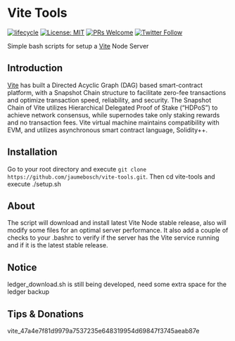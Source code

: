 
# Vite Tools
<!-- badges: start -->
[![lifecycle](https://img.shields.io/badge/lifecycle-stable-brightgreen.svg)](https://www.tidyverse.org/lifecycle/#stable)
[![License: MIT](https://img.shields.io/badge/License-MIT-blue.svg)](https://opensource.org/licenses/MIT)
[![PRs Welcome](https://img.shields.io/badge/PRs-welcome-brightgreen.svg?style=flat-square)](http://makeapullrequest.com)
[![Twitter Follow](https://img.shields.io/twitter/follow/jaumebosch.svg?style=social)](https://twitter.com/jaumebosch)
<!-- badges: end -->
Simple bash scripts for setup a [Vite](https://www.vite.org/) Node Server

## Introduction
[Vite](https://vite.org) has built a Directed Acyclic Graph (DAG) based smart-contract platform, with a Snapshot Chain structure to facilitate zero-fee transactions and optimize transaction speed, reliability, and security. The Snapshot Chain of Vite utilizes Hierarchical Delegated Proof of Stake (“HDPoS”) to achieve network consensus, while supernodes take only staking rewards and no transaction fees. Vite virtual machine maintains compatibility with EVM, and utilizes asynchronous smart contract language, Solidity++.

## Installation
Go to your root directory and execute `git clone https://github.com/jaumebosch/vite-tools.git`. Then cd vite-tools and execute ./setup.sh

## About
The script will download and install latest Vite Node stable release, also will modify some files for an optimal server performance. It also add a couple of checks to your .bashrc to verify if the server has the Vite service running and if it is the latest stable release.

## Notice
ledger_download.sh is still being developed, need some extra space for the ledger backup

## Tips & Donations
vite_47a4e7f81d9979a7537235e648319954d69847f3745aeab87e
